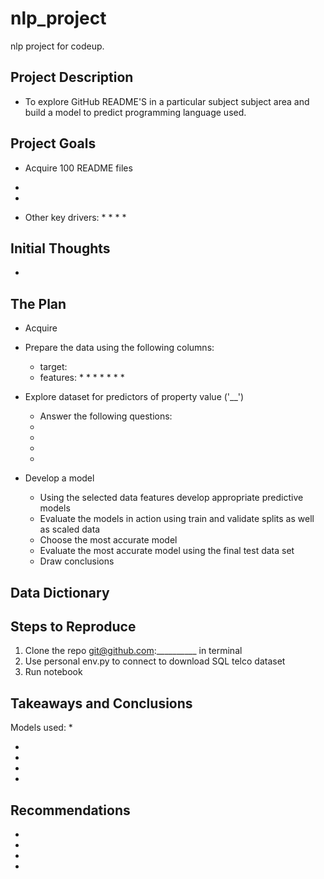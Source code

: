 # nlp_project
nlp project for codeup.

## Project Description

* To explore GitHub README'S in a particular subject subject area and build a model to predict programming language used.

## Project Goals

* Acquire 100 README files

* 

* 

* Other key drivers:
    * 
    * 
    * 
    * 
## Initial Thoughts

* 

## The Plan

* Acquire 

* Prepare the data using the following columns:
    * target: 
    * features:
        * 
        * 
        * 
        * 
        * 
        * 
        * 

* Explore dataset for predictors of property value ('__')
    * Answer the following questions:
    * 
    * 
    * 
    * 

* Develop a model
    * Using the selected data features develop appropriate predictive models
    * Evaluate the models in action using train and validate splits as well as scaled data
    * Choose the most accurate model 
    * Evaluate the most accurate model using the final test data set
    * Draw conclusions

## Data Dictionary


## Steps to Reproduce
1) Clone the repo git@github.com:__________ in terminal
2) Use personal env.py to connect to download SQL telco dataset
3) Run notebook

## Takeaways and Conclusions
Models used:
* 

* 
* 
* 
* 


## Recommendations
* 
* 
* 
* 
